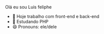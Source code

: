 Olá eu sou Luis feliphe


- 🔭 Hoje trabalho com front-end e back-end
- 🌱 Estudando PHP
- 😄 Pronouns: ele/dele
